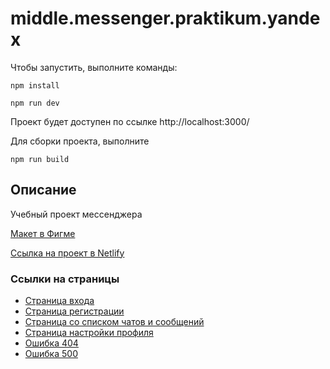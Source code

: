
# middle.messenger.praktikum.yandex


Чтобы запустить, выполните команды:

```npm install```

```npm run dev```

Проект будет доступен по ссылке http://localhost:3000/

Для сборки проекта, выполните

```npm run build```

## Описание

Учебный проект мессенджера 


[Макет в Фигме](https://www.figma.com/file/QmEVfUy3Neyi8UzEXo7mkr/Chat-Yandex-Praktikum?type=design&node-id=0-1&mode=design&t=CFFaV6FCCBeBAGlS-0)

[Ссылка на проект в Netlify](https://effervescent-bombolone-3b0c43.netlify.app/src/pages/login/index.html)

### Ссылки на страницы

- [Страница входа](https://effervescent-bombolone-3b0c43.netlify.app/src/pages/login/index.html)
- [Страница регистрации](https://effervescent-bombolone-3b0c43.netlify.app/src/pages/signup/index.html)
- [Страница со списком чатов и сообщений](https://effervescent-bombolone-3b0c43.netlify.app/src/pages/chat/index.html)
- [Страница настройки профиля](https://effervescent-bombolone-3b0c43.netlify.app/src/pages/profile/index.html)
- [Ошибка 404](https://effervescent-bombolone-3b0c43.netlify.app/src/pages/error/index.html)
- [Ошибка 500](https://effervescent-bombolone-3b0c43.netlify.app/src/pages/error/index.html#500)
